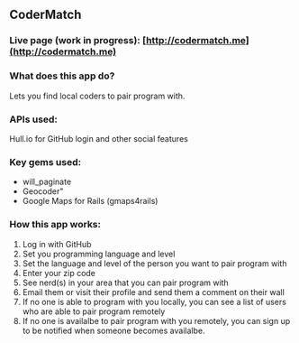 ## CoderMatch

### Live page (work in progress): [http://codermatch.me](http://codermatch.me)

### What does this app do?

Lets you find local coders to pair program with.

### APIs used:
Hull.io for GitHub login and other social features

### Key gems used:
* will_paginate
* Geocoder"
* Google Maps for Rails (gmaps4rails)

### How this app works:
1. Log in with GitHub
2. Set you programming language and level
3. Set the language and level of the person you want to pair program with
4. Enter your zip code
5. See nerd(s) in your area that you can pair program with
6. Email them or visit their profile and send them a comment on their wall
6. If no one is able to program with you locally, you can see a list of users who are able to pair program remotely
7. If no one is availalbe to pair program with you remotely, you can sign up to be notified when someone becomes availalbe.